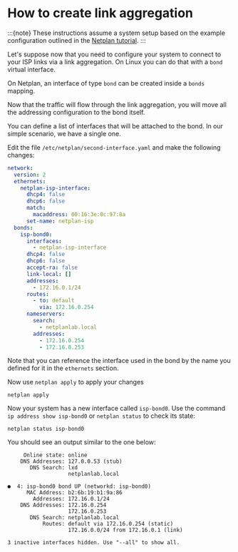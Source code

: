 # How to create link aggregation

:::{note}
These instructions assume a system setup based on the example configuration outlined in the [Netplan tutorial](/netplan-tutorial).
:::

Let's suppose now that you need to configure your system to connect to your
ISP links via a link aggregation. On Linux you can do that with a `bond`
virtual interface.

On Netplan, an interface of type `bond` can be created inside a `bonds` mapping.

Now that the traffic will flow through the link aggregation, you will move
all the addressing configuration to the bond itself.

You can define a list of interfaces that will be attached to the bond. In our
simple scenario, we have a single one.

Edit the file `/etc/netplan/second-interface.yaml` and make the following changes:

```yaml
network:
  version: 2
  ethernets:
    netplan-isp-interface:
      dhcp4: false
      dhcp6: false
      match:
        macaddress: 00:16:3e:0c:97:8a
      set-name: netplan-isp
  bonds:
    isp-bond0:
      interfaces:
        - netplan-isp-interface
      dhcp4: false
      dhcp6: false
      accept-ra: false
      link-local: []
      addresses:
        - 172.16.0.1/24
      routes:
        - to: default
          via: 172.16.0.254
      nameservers:
        search:
          - netplanlab.local
        addresses:
          - 172.16.0.254
          - 172.16.0.253
```

Note that you can reference the interface used in the bond by the name you
defined for it in the `ethernets` section.

Now use `netplan apply` to apply your changes

```
netplan apply
```

Now your system has a new interface called `isp-bond0`. Use the command
`ip address show isp-bond0` or `netplan status` to check its state:

```
netplan status isp-bond0
```

You should see an output similar to the one below:

```
     Online state: online
    DNS Addresses: 127.0.0.53 (stub)
       DNS Search: lxd
                   netplanlab.local

●  4: isp-bond0 bond UP (networkd: isp-bond0)
      MAC Address: b2:6b:19:b1:9a:86
        Addresses: 172.16.0.1/24
    DNS Addresses: 172.16.0.254
                   172.16.0.253
       DNS Search: netplanlab.local
           Routes: default via 172.16.0.254 (static)
                   172.16.0.0/24 from 172.16.0.1 (link)

3 inactive interfaces hidden. Use "--all" to show all.
```
